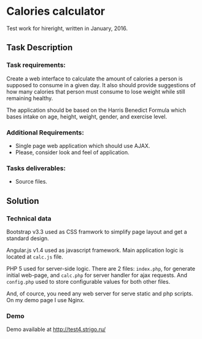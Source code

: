 # Calories calculator

Test work for hireright, written in January, 2016.

## Task Description

### Task requirements:

Create a web interface to calculate the amount of calories a person is supposed to consume in a given day. It also should provide suggestions of how many calories that person must consume to lose weight while still remaining healthy.

The application should be based on the Harris Benedict Formula which bases intake on age, height, weight, gender, and exercise level.

### Additional Requirements:

- Single page web application which should use AJAX.
- Please, consider look and feel of application.

### Tasks deliverables:

- Source files.

## Solution

### Technical data

Bootstrap v3.3 used as CSS framwork to simplify page layout and get a standard design.

Angular.js v1.4 used as javascript framework. Main application logic is located at `calc.js` file.

PHP 5 used for server-side logiс. There are 2 files: `index.php`, for generate initial web-page, and `calc.php` for server handler for ajax requests. And `config.php` used to store configurable values for both other files.

And, of cource, you need any web server for serve static and php scripts. On my demo page I use Nginx.

### Demo

Demo available at http://test4.strigo.ru/
